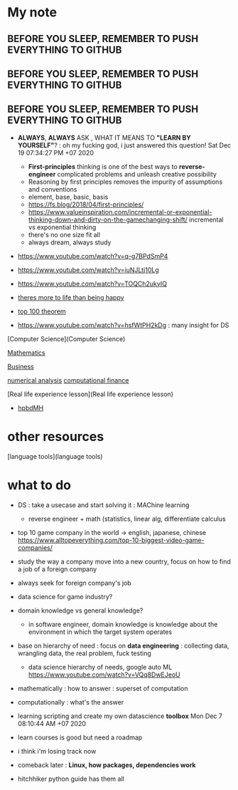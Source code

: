 # My note
## BEFORE YOU SLEEP, REMEMBER TO PUSH EVERYTHING TO GITHUB
## BEFORE YOU SLEEP, REMEMBER TO PUSH EVERYTHING TO GITHUB
## BEFORE YOU SLEEP, REMEMBER TO PUSH EVERYTHING TO GITHUB

- __ALWAYS__, __ALWAYS__ ASK , WHAT IT MEANS TO __"LEARN BY YOURSELF"__? : oh my fucking god, i just answered this question!  Sat Dec 19 07:34:27 PM +07 2020
    - __First-principles__ thinking is one of the best ways to __reverse-engineer__ complicated problems and unleash creative possibility
    - Reasoning by first principles removes the impurity of assumptions and conventions
    - element, base, basic, basis
    - https://fs.blog/2018/04/first-principles/
    - https://www.valueinspiration.com/incremental-or-exponential-thinking-down-and-dirty-on-the-gamechanging-shift/ incremental vs exponential thinking
    - there's no one size fit all
    - always dream, always study

- https://www.youtube.com/watch?v=q-g7BPdSmP4
- https://www.youtube.com/watch?v=iuNJLtj10Lg
- https://www.youtube.com/watch?v=TOQCh2ukyIQ
- [theres more to life than being happy](theres-more-to-life-than-being-happy)
- [top 100 theorem](http://pirate.shu.edu/~kahlnath/Top100.html)
- https://www.youtube.com/watch?v=hsfWtPH2kDg : many insight for DS

[Computer Science](Computer Science)

[Mathematics](Mathematics)

[Business](Business)

[numerical analysis](https://en.wikipedia.org/wiki/Numerical_analysis)
[computational finance](https://en.wikipedia.org/wiki/Computational_finance)

[Real life experience lesson](Real life experience lesson)

- [hpbdMH](hpbdMH)

# other resources
[language tools](language tools)

# what to do
- DS : take a usecase and start solving it : MAChine learning 
    - reverse engineer + math (statistics, linear alg, differentiate calculus
- top 10 game company in the world -> english, japanese, chinese https://www.alltopeverything.com/top-10-biggest-video-game-companies/
- study the way a company move into a new country, focus on how to find a job of a foreign company
- always seek for foreign company's job
- data science for game industry?
- domain knowledge vs general knowledge?
    - in software engineer, domain knowledge is knowledge about the environment in which the target system operates 
- base on hierarchy of need : focus on __data engineering__ : collecting data, wrangling data, the real problem, fuck testing
    - data science hierarchy of needs, google auto ML https://www.youtube.com/watch?v=VQq8DwEJeoU
- mathematically : how to answer : superset of computation
- computationally : what's the answer
- learning scripting and create my own datascience __toolbox__ Mon Dec  7 08:10:44 AM +07 2020
- learn courses is good but need a roadmap
- i think i'm losing track now

- comeback later : __Linux, how packages, dependencies work__
- hitchhiker python guide has them all

